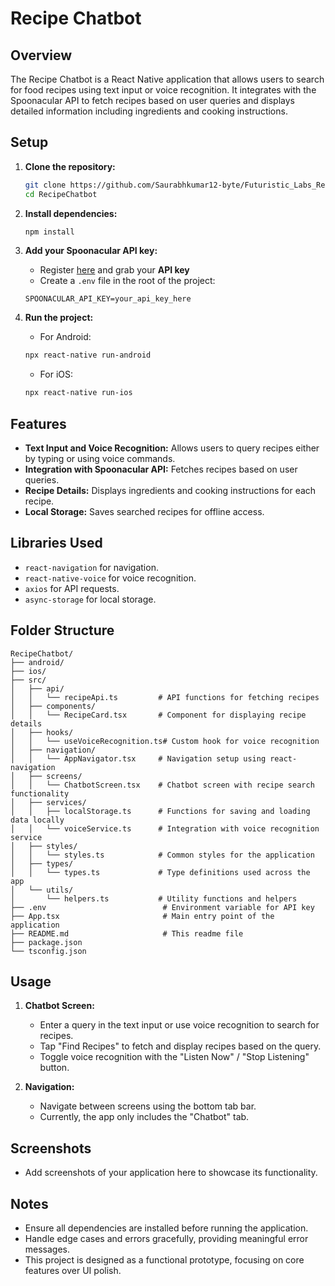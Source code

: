 # Recipe Chatbot

## Overview

The Recipe Chatbot is a React Native application that allows users to search for food recipes using text input or voice recognition. It integrates with the Spoonacular API to fetch recipes based on user queries and displays detailed information including ingredients and cooking instructions.

## Setup

1. **Clone the repository:**
    ```bash
    git clone https://github.com/Saurabhkumar12-byte/Futuristic_Labs_RecipeChatbot.git
    cd RecipeChatbot
    ```

2. **Install dependencies:**
    ```bash
    npm install
    ```

3. **Add your Spoonacular API key:**
    - Register [here](https://spoonacular.com/food-api) and grab your **API key**
    - Create a `.env` file in the root of the project:

    ```
    SPOONACULAR_API_KEY=your_api_key_here
    ```

4. **Run the project:**
    - For Android:
    ```bash
    npx react-native run-android
    ```
    - For iOS:
    ```bash
    npx react-native run-ios
    ```

## Features

- **Text Input and Voice Recognition:** Allows users to query recipes either by typing or using voice commands.
- **Integration with Spoonacular API:** Fetches recipes based on user queries.
- **Recipe Details:** Displays ingredients and cooking instructions for each recipe.
- **Local Storage:** Saves searched recipes for offline access.

## Libraries Used

- `react-navigation` for navigation.
- `react-native-voice` for voice recognition.
- `axios` for API requests.
- `async-storage` for local storage.

## Folder Structure

```
RecipeChatbot/
├── android/
├── ios/
├── src/
│   ├── api/
│   │   └── recipeApi.ts         # API functions for fetching recipes
│   ├── components/
│   │   └── RecipeCard.tsx       # Component for displaying recipe details
│   ├── hooks/
│   │   └── useVoiceRecognition.ts# Custom hook for voice recognition
│   ├── navigation/
│   │   └── AppNavigator.tsx     # Navigation setup using react-navigation
│   ├── screens/
│   │   └── ChatbotScreen.tsx    # Chatbot screen with recipe search functionality
│   ├── services/
│   │   ├── localStorage.ts      # Functions for saving and loading data locally
│   │   └── voiceService.ts      # Integration with voice recognition service
│   ├── styles/
│   │   └── styles.ts            # Common styles for the application
│   ├── types/
│   │   └── types.ts             # Type definitions used across the app
│   └── utils/
│       └── helpers.ts           # Utility functions and helpers
├── .env                          # Environment variable for API key
├── App.tsx                       # Main entry point of the application
├── README.md                     # This readme file
├── package.json
└── tsconfig.json
```


## Usage

1. **Chatbot Screen:**
   - Enter a query in the text input or use voice recognition to search for recipes.
   - Tap "Find Recipes" to fetch and display recipes based on the query.
   - Toggle voice recognition with the "Listen Now" / "Stop Listening" button.

2. **Navigation:**
   - Navigate between screens using the bottom tab bar.
   - Currently, the app only includes the "Chatbot" tab.

## Screenshots

- Add screenshots of your application here to showcase its functionality.

## Notes

- Ensure all dependencies are installed before running the application.
- Handle edge cases and errors gracefully, providing meaningful error messages.
- This project is designed as a functional prototype, focusing on core features over UI polish.
